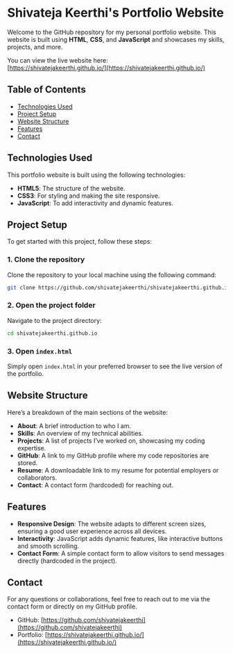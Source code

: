 # Shivateja Keerthi's Portfolio Website

Welcome to the GitHub repository for my personal portfolio website. This website is built using **HTML**, **CSS**, and **JavaScript** and showcases my skills, projects, and more.

You can view the live website here:  
[https://shivatejakeerthi.github.io/](https://shivatejakeerthi.github.io/)

## Table of Contents

- [Technologies Used](#technologies-used)
- [Project Setup](#project-setup)
- [Website Structure](#website-structure)
- [Features](#features)
- [Contact](#contact)
  
## Technologies Used

This portfolio website is built using the following technologies:

- **HTML5**: The structure of the website.
- **CSS3**: For styling and making the site responsive.
- **JavaScript**: To add interactivity and dynamic features.

## Project Setup

To get started with this project, follow these steps:

### 1. Clone the repository

Clone the repository to your local machine using the following command:

```bash
git clone https://github.com/shivatejakeerthi/shivatejakeerthi.github.io.git
```

### 2. Open the project folder

Navigate to the project directory:

```bash
cd shivatejakeerthi.github.io
```

### 3. Open `index.html`

Simply open `index.html` in your preferred browser to see the live version of the portfolio.

## Website Structure

Here’s a breakdown of the main sections of the website:

- **About**: A brief introduction to who I am.
- **Skills**: An overview of my technical abilities.
- **Projects**: A list of projects I’ve worked on, showcasing my coding expertise.
- **GitHub**: A link to my GitHub profile where my code repositories are stored.
- **Resume**: A downloadable link to my resume for potential employers or collaborators.
- **Contact**: A contact form (hardcoded) for reaching out.

## Features

- **Responsive Design**: The website adapts to different screen sizes, ensuring a good user experience across all devices.
- **Interactivity**: JavaScript adds dynamic features, like interactive buttons and smooth scrolling.
- **Contact Form**: A simple contact form to allow visitors to send messages directly (hardcoded in the project).

## Contact

For any questions or collaborations, feel free to reach out to me via the contact form or directly on my GitHub profile. 

- GitHub: [https://github.com/shivatejakeerthi](https://github.com/shivatejakeerthi)
- Portfolio: [https://shivatejakeerthi.github.io/](https://shivatejakeerthi.github.io/)
